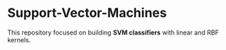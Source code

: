 # Support-Vector-Machines
This repository focused on building **SVM classifiers** with linear and RBF kernels.
